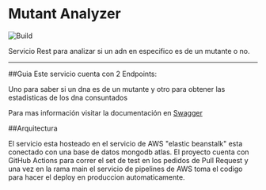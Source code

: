 # Mutant Analyzer
![Build](https://github.com/FredeHG/mutant/workflows/pull-request/badge.svg)

Servicio Rest para analizar si un adn en especifico es de un mutante o no.

---

##Guia
Este servicio cuenta con 2 Endpoints:

Uno para saber si un dna es de un mutante y otro para obtener las estadisticas de los dna consuntados

Para mas información visitar la documentación en [Swagger](http://mutantmeli-env.eba-vmskaduw.us-east-2.elasticbeanstalk.com/swagger-ui.html)

##Arquitectura

El servicio esta hosteado en el servicio de AWS "elastic beanstalk" esta conectado con una base de datos mongodb atlas.
El proyecto cuenta con GitHub Actions para correr el set de test en los pedidos de Pull Request
y una vez en la rama main el servicio de pipelines de AWS toma el codigo para hacer el deploy en produccion automaticamente. 



